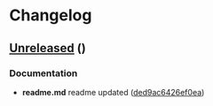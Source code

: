 # Changelog



## [Unreleased](https://gitlab.com/html-validate/html-validate/compare/Unreleased) ()



### Documentation

 -  **readme.md**  readme updated ([ded9ac6426ef0ea](https://gitlab.com/html-validate/html-validate/commit/ded9ac6426ef0ead29a2d5f9335757e538a02206))



